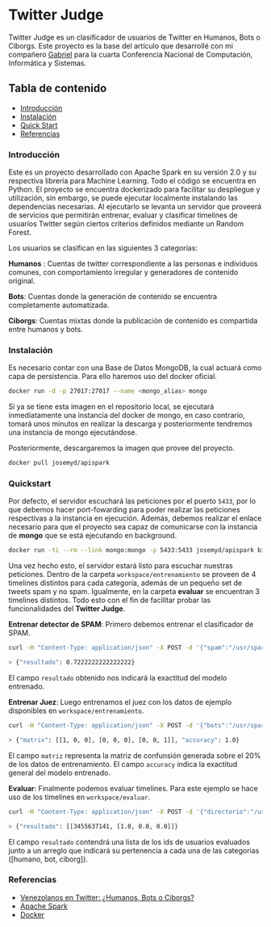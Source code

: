 # Twitter Judge

Twitter Judge es un clasificador de usuarios de Twitter en Humanos, Bots o Ciborgs. Este proyecto es la base del artículo que desarrollé con mi compañero [Gabriel](https://github.com/gersaibot) para la cuarta Conferencia Nacional de Computación, Informática y Sistemas.

## Tabla de contenido

* [Introducción](#introducción)
* [Instalación](#instalación)
* [Quick Start](#quickstart)
* [Referencias](#referencias)

### Introducción
 Este es un proyecto desarrollado con Apache Spark en su versión 2.0 y su respectiva librería para Machine Learning. Todo el código se encuentra en Python. El proyecto se encuentra dockerizado para facilitar su despliegue y utilización, sin embargo, se puede ejecutar localmente instalando las dependencias necesarias. Al ejecutarlo se levanta un servidor que proveerá de servicios que permitirán entrenar, evaluar y clasificar timelines de usuarios Twitter según ciertos criterios definidos mediante un Random Forest. 

Los usuarios se clasifican en las siguientes 3 categorías:

**Humanos** : Cuentas de twitter correspondiente a las personas e individuos comunes, con comportamiento irregular y generadores de contenido original.

**Bots**: Cuentas donde la generación de contenido se encuentra completamente automatizada.

**Ciborgs**: Cuentas mixtas donde la publicación de contenido es compartida entre humanos y bots.

### Instalación

Es necesario contar con una Base de Datos MongoDB, la cual actuará como capa de persistencia. Para ello haremos uso del docker oficial. 

```bash
docker run -d -p 27017:27017 --name <mongo_alias> mongo
```

Si ya se tiene esta imagen en el repositorio local, se ejecutará inmediatamente una instancia del docker de mongo, en caso contrario, tomará unos minutos en realizar la descarga y posteriormente tendremos una instancia de mongo ejecutándose.

Posteriormente, descargaremos la imagen que provee del proyecto.

```bash
docker pull josemyd/apispark
```

### Quickstart

Por defecto, el servidor escuchará las peticiones por el puerto ```5433```, por lo que debemos hacer port-fowarding para poder realizar las peticiones respectivas a la instancia en ejecución. Además, debemos realizar el enlace necesario para que el proyecto sea capaz de comunicarse con la instancia de **mongo** que se está ejecutando en background.

```bash
docker run -ti --rm --link mongo:mongo -p 5433:5433 josemyd/apispark bin/spark-submit workspace/server.py
```

Una vez hecho esto, el servidor estará listo para escuchar nuestras peticiones. Dentro de la carpeta ```workspace/entrenamiento``` se proveen de 4 timelines distintos para cada categoría, además de un pequeño set de tweets spam y no spam. Igualmente, en la carpeta **evaluar** se encuentran 3 timelines distintos. Todo esto con el fin de facilitar probar las funcionalidades del **Twitter Judge**.

**Entrenar detector de SPAM**: Primero debemos entrenar el clasificador de SPAM.

```bash
curl -H "Content-Type: application/json" -X POST -d '{"spam":"/usr/spark-2.0.0/workspace/entrenamiento/spam","no_spam":"/usr/spark-2.0.0/workspace/entrenamiento/no_spam", "num_trees": 3, "max_depth": 2}' http://localhost:5433/entrenar_spam/

> {"resultado": 0.7222222222222222}
```

El campo ```resultado``` obtenido nos indicará la exactitud del modelo entrenado.

**Entrenar Juez**: Luego entrenamos el juez con los datos de ejemplo disponibles en ```workspace/entrenamiento```.

```bash
curl -H "Content-Type: application/json" -X POST -d '{"bots":"/usr/spark-2.0.0/workspace/entrenamiento/Bots","humanos":"/usr/spark-2.0.0/workspace/entrenamiento/Humanos","ciborgs":"/usr/spark-2.0.0/workspace/entrenamiento/Ciborgs", "dir_juez": "jueces/test1", "num_trees": 3, "max_depth": 2}' http://localhost:5433/entrenar_juez/

> {"matrix": [[1, 0, 0], [0, 0, 0], [0, 0, 1]], "accuracy": 1.0}
```

El campo ```matriz``` representa la matriz de confunsión generada sobre el 20% de los datos de entrenamiento. El campo ```accuracy``` indica la exactitud general del modelo entrenado.

**Evaluar**: Finalmente podemos evaluar timelines. Para este ejemplo se hace uso de los timelines en ```workspace/evaluar```.

```bash
curl -H "Content-Type: application/json" -X POST -d '{"directorio":"/usr/spark-2.0.0/workspace/evaluar/*"}' http://localhost:5433/evaluar/

> {"resultado": [[3455637141, [1.0, 0.0, 0.0]]}
```

El campo ```resultado``` contendrá una lista de los ids de usuarios evaluados junto a un arreglo que indicará su pertenencia a cada una de las categorias ([humano, bot, ciborg]).

### Referencias

* [Venezolanos en Twitter: ¿Humanos, Bots o Ciborgs? ](http://concisa.net.ve/memorias/CoNCISa2016/CoNCISa2016-p057-064.pdf)
* [Apache Spark](https://spark.apache.org/releases/spark-release-2-0-0.html)
* [Docker](https://www.docker.com/)